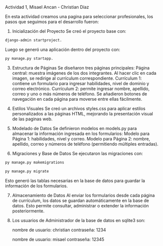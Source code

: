 Actividad 1, Misael Ancan - Christian Díaz

En esta actividad creamos una pagina para seleccionar profesionales, los pasos que seguimos para el desarrollo fueron:

1. Inicialización del Proyecto
Se creó el proyecto base con:
```bash
django-admin startproject.
```
Luego se generó una aplicación dentro del proyecto con:
```bash
py manage.py startapp.
```

3. Estructura de Páginas
Se diseñaron tres páginas principales:
Página central: muestra imágenes de los dos integrantes. Al hacer clic en cada imagen, se redirige al currículum correspondiente.
Currículum 1: contiene un formulario para ingresar habilidades, nivel de dominio y correo electrónico.
Currículum 2: permite ingresar nombre, apellido, correo y uno o más números de teléfono.
Se añadieron botones de navegación en cada página para moverse entre ellas fácilmente.

4. Estilos Visuales
Se creó un archivos styles.css para aplicar estilos personalizados a las páginas HTML, mejorando la presentación visual de las paginas web. 
5. Modelado de Datos
Se definieron modelos en models.py para almacenar la información ingresada en los formularios:
Modelo para Página 1: habilidades, nivel y correo.
Modelo para Página 2: nombre, apellido, correo y números de teléfono (permitiendo múltiples entradas).

6. Migraciones y Base de Datos
Se ejecutaron las migraciones con:
```bash
py manage.py makemigrations
```
```bash
py manage.py migrate
```
Esto generó las tablas necesarias en la base de datos para guardar la información de los formularios.

7. Almacenamiento de Datos
Al enviar los formularios desde cada página de currículum, los datos se guardan automáticamente en la base de datos.
Esto permite consultar, administrar o extender la información posteriormente.

8. Los usuarios de Administrador de la base de datos en sqlite3
son:

   nombre de usuario: christian
    contraseña: 1234

    nombre de usuario: misael
    contraseña: 12345
